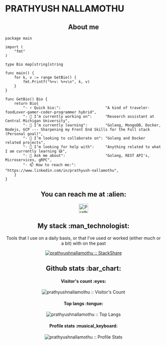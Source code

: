 # PRATHYUSH NALLAMOTHU

<h2 align="center">About me</h2>

```golang
package main

import (
	"fmt"
)

type Bio map[string]string

func main() {
	for k, v := range GetBio() {
		fmt.Printf("%+v: %+v\n", k, v)
	}
}

func GetBio() Bio {
	return Bio{
		"- ⚡ Quick bio:":                    "A kind of traveler-foodLover-gamer-coder-programmer hybrid",
		"- 🔭 I’m currently working on":      "Research assistant at Central Michigan University",
		"- 🌱 I’m currently learning":        "Golang, MongoDB, Docker, Nodejs, GCP --- Sharpening my Front End Skills for the Full stack (Personal goal)",
		"- 👯 I’m looking to collaborate on": "Golang and Docker related projects",
		"- 🤔 I’m looking for help with":     "Anything related to what I am currently learning 😅",
		"- 💬 Ask me about":                  "Golang, REST API's, Microservices, gRPC",
		"- 📫 How to reach me:":              "https://www.linkedin.com/in/prathyush-nallamothu",
	}
}
```

<h2 align="center">You can reach me at :alien:</h2>

<p align="center">


  <a href="https://www.linkedin.com/in/prathyush-nallamothu">
    <img src="https://www.vectorlogo.zone/logos/linkedin/linkedin-icon.svg" alt="Prathyush Nallamothu's LinkedIn Profile" height="30" width="30">
  </a>


</p>

<h2 align="center">My stack :man_technologist:</h2>

<p align="center">Tools that I use on a daily basis, or that I've used or worked (either much or a bit) with on the past</p>
<p align="center">
  <a href="https://stackshare.io/prathyushnallamothu/my-stack#stack">
    <img src="http://img.shields.io/badge/tech-stack-0690fa.svg?style=flat" alt="prathyushnallamothu :: StackShare" />
  </a>
</p>

<h2 align="center">Github stats :bar_chart:</h2>

<h4 align="center">Visitor's count :eyes:</h4>

<p align="center"><img src="https://profile-counter.glitch.me/{prathyushnallamothu}/count.svg" alt="prathyushnallamothu :: Visitor's Count" /></p>

<h4 align="center">Top langs :tongue:</h4>

<p align="center"><img src="https://github-readme-stats.vercel.app/api/top-langs/?username=prathyushnallamothu&langs_count=10&theme=tokyonight&layout=compact" alt="prathyushnallamothu :: Top Langs" /></p>

<h4 align="center">Profile stats :musical_keyboard:</h4>

<p align="center"><img src="https://github-readme-stats.vercel.app/api?username=prathyushnallamothu&show_icons=true&theme=synthwave" alt="prathyushnallamothu :: Profile Stats" /></p>

